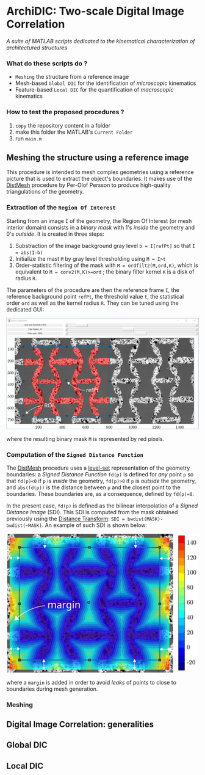 # ArchiDIC: Two-scale Digital Image Correlation
*A suite of MATLAB scripts dedicated to the kinematical characterization of architectured structures*

### What do these scripts do ?
- `Meshing` the structure from a reference image
- Mesh-based `Global DIC` for the identification of *microscopic* kinematics
- Feature-based `Local DIC` for the quantification of *macroscopic* kinematics

### How to test the proposed procedures ?
1. `copy` the repository content in a folder
2. make this folder the MATLAB's `Current Folder`
3. run `main.m`



## Meshing the structure using a reference image

This procedure is intended to mesh complex geometries using a reference picture that is used to extract the object's boundaries.
It makes use of the [DistMesh](http://persson.berkeley.edu/distmesh/) procedure by Per-Olof Persson to produce high-quality triangulations of the geometry.


### Extraction of the `Region Of Interest`

Starting from an image `I` of the geometry, the Region Of Interest (or mesh interior domain) consists in a *binary mask* with 1's *inside* the geometry and 0's *outside*.
It is created in three steps:
1. Substraction of the image background gray level `b = I[refPt]` so that `I = abs(I-b)`
2. Initialize the mast `M` by gray level thresholding using `M = I>t`
3. Order-statistic filtering of the mask with `M = ordfilt2(M,ord,K)`, which is equivalent to `M = conv2(M,K)>=ord` ; the binary filter kernel `K` is a disk of radius `R`.

The parameters of the procedure are then the reference frame `I`, the reference background point `refPt`, the threshold value `t`, the statistical order `ord` as well as the kernel radius `R`. They can be tuned using the dedicated GUI:

<p align="center"> 
  <img alt="Screenshot: Mask Creation Figure" src="doc/MASK.svg" width="800"/> 
</p>

where the resulting binary mask `M` is represented by red pixels.


### Computation of the `Signed Distance Function`

The [DistMesh](http://persson.berkeley.edu/distmesh/) procedure uses a [level-set](https://en.wikipedia.org/wiki/Level_set) representation of the geometry boundaries: a *Signed Distance Function* `fd(p)` is defined for *any* point `p` so that `fd(p)<0` if `p` is *inside* the geometry, `fd(p)>0` if `p` is *outside* the geometry, and `abs(fd(p))` is the distance between `p` and the closest point to the boundaries. These boundaries are, as a consequence, defined by `fd(p)=0`.

In the present case, `fd(p)` is defined as the bilinear interpolation of a *Signed Distance Image* (SDI). This SDI is computed from the mask obtained previously using the [Distance Transform](https://en.wikipedia.org/wiki/Distance_transform): `SDI = bwdist(MASK)-bwdist(~MASK)`. An example of such SDI is shown below:

<p align="center"> 
  <img alt="Screenshot: Signed Distance Image" src="doc/SDI.svg" width="500"/> 
</p>

where a `margin` is added in order to avoid *leaks* of points to close to boundaries during mesh generation.


### Meshing


## Digital Image Correlation: generalities


## Global DIC


## Local DIC

